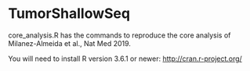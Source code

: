 # TumorShallowSeq
core_analysis.R has the commands to reproduce the core analysis of Milanez-Almeida et al., Nat Med 2019.

You will need to install R version 3.6.1 or newer: http://cran.r-project.org/
